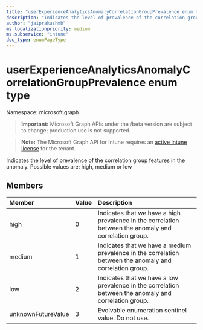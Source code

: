 ```yaml
---
title: "userExperienceAnalyticsAnomalyCorrelationGroupPrevalence enum type"
description: "Indicates the level of prevalence of the correlation group features in the anomaly. Possible values are: high, medium or low"
author: "jaiprakashmb"
ms.localizationpriority: medium
ms.subservice: "intune"
doc_type: enumPageType
---
```


# userExperienceAnalyticsAnomalyCorrelationGroupPrevalence enum type

Namespace: microsoft.graph

> **Important:** Microsoft Graph APIs under the /beta version are subject to change; production use is not supported.

> **Note:** The Microsoft Graph API for Intune requires an [active Intune license](https://go.microsoft.com/fwlink/?linkid=839381) for the tenant.

Indicates the level of prevalence of the correlation group features in the anomaly. Possible values are: high, medium or low

## Members
|Member|Value|Description|
|:---|:---|:---|
|high|0|Indicates that we have a high prevalence in the correlation between the anomaly and correlation group.|
|medium|1|Indicates that we have a medium prevalence in the correlation between the anomaly and correlation group.|
|low|2|Indicates that we have a low prevalence in the correlation between the anomaly and correlation group.|
|unknownFutureValue|3|Evolvable enumeration sentinel value. Do not use.|
